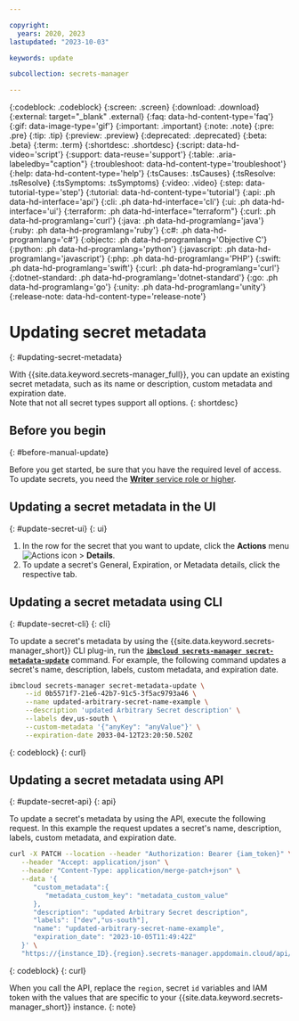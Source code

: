 ```yaml
---

copyright:
  years: 2020, 2023
lastupdated: "2023-10-03"

keywords: update

subcollection: secrets-manager

---
```


{:codeblock: .codeblock}
{:screen: .screen}
{:download: .download}
{:external: target="_blank" .external}
{:faq: data-hd-content-type='faq'}
{:gif: data-image-type='gif'}
{:important: .important}
{:note: .note}
{:pre: .pre}
{:tip: .tip}
{:preview: .preview}
{:deprecated: .deprecated}
{:beta: .beta}
{:term: .term}
{:shortdesc: .shortdesc}
{:script: data-hd-video='script'}
{:support: data-reuse='support'}
{:table: .aria-labeledby="caption"}
{:troubleshoot: data-hd-content-type='troubleshoot'}
{:help: data-hd-content-type='help'}
{:tsCauses: .tsCauses}
{:tsResolve: .tsResolve}
{:tsSymptoms: .tsSymptoms}
{:video: .video}
{:step: data-tutorial-type='step'}
{:tutorial: data-hd-content-type='tutorial'}
{:api: .ph data-hd-interface='api'}
{:cli: .ph data-hd-interface='cli'}
{:ui: .ph data-hd-interface='ui'}
{:terraform: .ph data-hd-interface="terraform"}
{:curl: .ph data-hd-programlang='curl'}
{:java: .ph data-hd-programlang='java'}
{:ruby: .ph data-hd-programlang='ruby'}
{:c#: .ph data-hd-programlang='c#'}
{:objectc: .ph data-hd-programlang='Objective C'}
{:python: .ph data-hd-programlang='python'}
{:javascript: .ph data-hd-programlang='javascript'}
{:php: .ph data-hd-programlang='PHP'}
{:swift: .ph data-hd-programlang='swift'}
{:curl: .ph data-hd-programlang='curl'}
{:dotnet-standard: .ph data-hd-programlang='dotnet-standard'}
{:go: .ph data-hd-programlang='go'}
{:unity: .ph data-hd-programlang='unity'}
{:release-note: data-hd-content-type='release-note'}

# Updating secret metadata
{: #updating-secret-metadata}

With {{site.data.keyword.secrets-manager_full}}, you can update an existing secret metadata, such as its name or description, custom metadata and expiration date.  
Note that not all secret types support all options.
{: shortdesc}


## Before you begin
{: #before-manual-update}

Before you get started, be sure that you have the required level of access. To update secrets, you need the [**Writer** service role or higher](/docs/secrets-manager?topic=secrets-manager-iam).


## Updating a secret metadata in the UI
{: #update-secret-ui}
{: ui}

1. In the row for the secret that you want to update, click the **Actions** menu ![Actions icon](../icons/actions-icon-vertical.svg) > **Details**.
2. To update a secret's General, Expiration, or Metadata details, click the respective tab.


## Updating a secret metadata using CLI
{: #update-secret-cli}
{: cli}

To update a secret's metadata by using the {{site.data.keyword.secrets-manager_short}} CLI plug-in, run the [**`ibmcloud secrets-manager secret-metadata-update`**](/docs/secrets-manager?topic=secrets-manager-secrets-manager-cli#secrets-manager-cli-secret-metadata-update-command) command. For example, the following command updates a secret's name, description, labels, custom metadata, and expiration date.

```sh
ibmcloud secrets-manager secret-metadata-update \
    --id 0b5571f7-21e6-42b7-91c5-3f5ac9793a46 \
    --name updated-arbitrary-secret-name-example \
    --description 'updated Arbitrary Secret description' \
    --labels dev,us-south \
    --custom-metadata '{"anyKey": "anyValue"}' \
    --expiration-date 2033-04-12T23:20:50.520Z
```
{: codeblock}
{: curl}


## Updating a secret metadata using API
{: #update-secret-api}
{: api}

To update a secret's metadata by using the API, execute the following request. In this example the request updates a secret's name, description, labels, custom metadata, and expiration date.

```sh
curl -X PATCH --location --header "Authorization: Bearer {iam_token}" \
   --header "Accept: application/json" \
   --header "Content-Type: application/merge-patch+json" \
   --data '{
      "custom_metadata":{
         "metadata_custom_key": "metadata_custom_value"
      },
      "description": "updated Arbitrary Secret description",
      "labels": ["dev","us-south"],
      "name": "updated-arbitrary-secret-name-example",
      "expiration_date": "2023-10-05T11:49:42Z"
   }' \  
   "https://{instance_ID}.{region}.secrets-manager.appdomain.cloud/api/v2/secrets/{id}/metadata"
```
{: codeblock}
{: curl}

When you call the API, replace the `region`, secret `id` variables and IAM token with the values that are specific to your {{site.data.keyword.secrets-manager_short}} instance.
{: note}